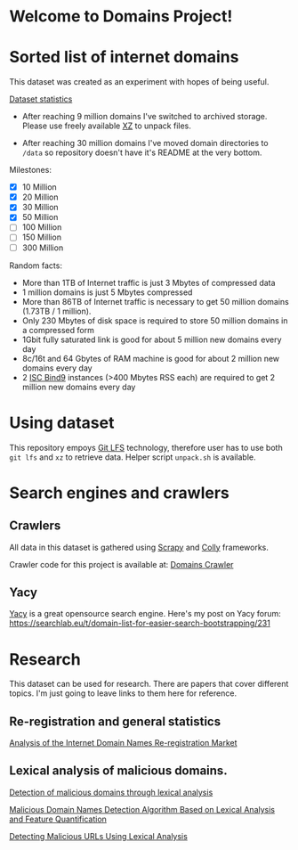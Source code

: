 Welcome to Domains Project!
==========


# Sorted list of internet domains

This dataset was created as an experiment with hopes of being useful.

[Dataset statistics](STATS.md)

- After reaching 9 million domains I've switched to archived storage.
  Please use freely available [XZ](https://tukaani.org/xz/) to unpack files.

- After reaching 30 million domains I've moved domain directories to `/data`
  so repository doesn't have it's README at the very bottom.

Milestones:
- [x] 10 Million
- [x] 20 Million
- [x] 30 Million
- [x] 50 Million
- [ ] 100 Million
- [ ] 150 Million
- [ ] 300 Million

Random facts:

- More than 1TB of Internet traffic is just 3 Mbytes of compressed data
- 1 million domains is just 5 Mbytes compressed
- More than 86TB of Internet traffic is necessary to get 50 million domains (1.73TB / 1 million).
- Only 230 Mbytes of disk space is required to store 50 million domains in a compressed form
- 1Gbit fully saturated link is good for about 5 million new domains every day
- 8c/16t and 64 Gbytes of RAM machine is good for about 2 million new domains every day
- 2 [ISC Bind9](https://www.isc.org/bind/) instances (>400 Mbytes RSS each) are required to get 2 million new domains every day

# Using dataset
This repository empoys [Git LFS](https://git-lfs.github.com/) technology, therefore user
has to use both `git lfs` and `xz` to retrieve data. Helper script `unpack.sh` is available.


# Search engines and crawlers


## Crawlers

All data in this dataset is gathered using [Scrapy](https://scrapy.org) and [Colly](http://go-colly.org/) frameworks.

Crawler code for this project is available at: [Domains Crawler](https://github.com/tb0hdan/domains-crawler)




## Yacy

[Yacy](https://Yacy.net) is a great opensource search engine. Here's my post
on Yacy forum: https://searchlab.eu/t/domain-list-for-easier-search-bootstrapping/231


# Research

This dataset can be used for research. There are papers that cover different topics.
I'm just going to leave links to them here for reference.

## Re-registration and general statistics

[Analysis of the Internet Domain Names Re-registration Market](https://www.researchgate.net/publication/220307877_Analysis_of_the_Internet_Domain_Names_Re-registration_Market)

## Lexical analysis of malicious domains.

[Detection of malicious domains through lexical analysis](https://www.c-mric.com/wp-content/uploads/2018/06/Egon_Cybersecurity2018.pdf)

[Malicious Domain Names Detection Algorithm Based on Lexical Analysis and Feature Quantification](https://www.researchgate.net/publication/335742562_Malicious_Domain_Names_Detection_Algorithm_Based_on_Lexical_Analysis_and_Feature_Quantification)

[Detecting Malicious URLs Using Lexical Analysis](https://www.researchgate.net/publication/308365207_Detecting_Malicious_URLs_Using_Lexical_Analysis)
